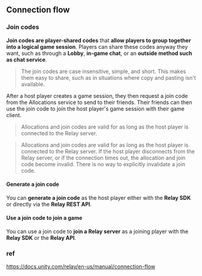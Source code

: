 ## Connection flow


### Join codes

**Join codes are player-shared codes** that **allow players to group together into a logical game session**. Players can share these codes anyway they want, such as through a **Lobby**, **in-game chat**, or an **outside method such as chat service**.

> The join codes are case insensitive, simple, and short. This makes them easy to share, such as in situations where copy and pasting isn't available.

After a host player creates a game session, they then request a join code from the Allocations service to send to their friends. Their friends can then use the join code to join the host player's game session with their game client.

> Allocations and join codes are valid for as long as the host player is connected to the Relay server.

> Allocations and join codes are valid for as long as the host player is connected to the Relay server. If the host player disconnects from the Relay server, or if the connection times out, the allocation and join code become invalid. There is no way to explicitly invalidate a join code.


#### Generate a join code
You can **generate a join code** as the host player either with the **Relay SDK** or directly via the **Relay REST API**.


#### Use a join code to join a game
You can use a join code to **join a Relay server** as a joining player with the **Relay SDK** or the **Relay API**.


### ref
https://docs.unity.com/relay/en-us/manual/connection-flow

